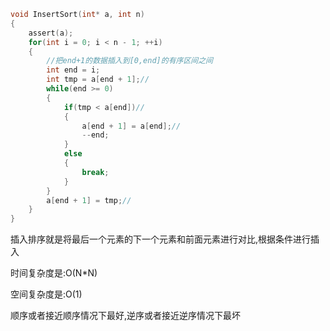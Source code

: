 ```c
void InsertSort(int* a, int n)
{
    assert(a);
    for(int i = 0; i < n - 1; ++i)
    {
        //把end+1的数据插入到[0,end]的有序区间之间
        int end = i;
        int tmp = a[end + 1];//
        while(end >= 0)
        {
            if(tmp < a[end])//
            {
                a[end + 1] = a[end];//
                --end;
            }
            else
            {
                break;
            }
        }
        a[end + 1] = tmp;//
    }
}
```
插入排序就是将最后一个元素的下一个元素和前面元素进行对比,根据条件进行插入

时间复杂度是:O(N*N)

空间复杂度是:O(1)

顺序或者接近顺序情况下最好,逆序或者接近逆序情况下最坏